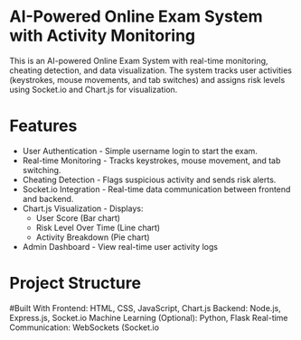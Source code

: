 # AI-Powered Online Exam System with Activity Monitoring

This is an AI-powered Online Exam System with real-time monitoring, cheating detection, and data visualization. The system tracks user activities (keystrokes, mouse movements, and tab switches) and assigns risk levels using Socket.io and Chart.js for visualization.

# Features
- User Authentication - Simple username login to start the exam.
- Real-time Monitoring - Tracks keystrokes, mouse movement, and tab switching.
- Cheating Detection - Flags suspicious activity and sends risk alerts.
- Socket.io Integration - Real-time data communication between frontend and backend.
- Chart.js Visualization - Displays:
  - User Score (Bar chart)
  - Risk Level Over Time (Line chart)
  - Activity Breakdown (Pie chart)
- Admin Dashboard - View real-time user activity logs
# Project Structure
#Built With
Frontend: HTML,  CSS, JavaScript, Chart.js
Backend: Node.js, Express.js, Socket.io
Machine Learning (Optional): Python, Flask
Real-time Communication: WebSockets (Socket.io
